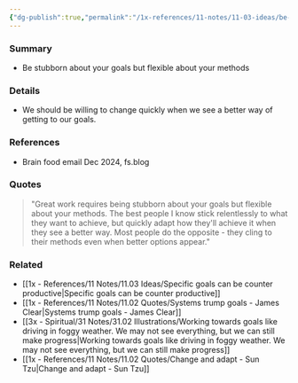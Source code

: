 ```yaml
---
{"dg-publish":true,"permalink":"/1x-references/11-notes/11-03-ideas/be-stubborn-about-your-goals-but-flexible-about-your-methods/","title":"Be stubborn about your goals but flexible about your methods","created":"2024-12-30T13:06:57.550+03:00","updated":"2024-12-30T13:06:57.550+03:00"}
---
```



### Summary
- Be stubborn about your goals but flexible about your methods

### Details
- We should be willing to change quickly when we see a better way of getting to our goals.

### References
- Brain food email Dec 2024, fs.blog

### Quotes
> "Great work requires being stubborn about your goals but flexible about your methods. The best people I know stick relentlessly to what they want to achieve, but quickly adapt how they'll achieve it when they see a better way. Most people do the opposite - they cling to their methods even when better options appear."

### Related
- [[1x - References/11 Notes/11.03 Ideas/Specific goals can be counter productive\|Specific goals can be counter productive]]
- [[1x - References/11 Notes/11.02 Quotes/Systems trump goals - James Clear\|Systems trump goals - James Clear]]
- [[3x - Spiritual/31 Notes/31.02 Illustrations/Working towards goals like driving in foggy weather. We may not see everything, but we can still make progress\|Working towards goals like driving in foggy weather. We may not see everything, but we can still make progress]]
- [[1x - References/11 Notes/11.02 Quotes/Change and adapt - Sun Tzu\|Change and adapt - Sun Tzu]]
